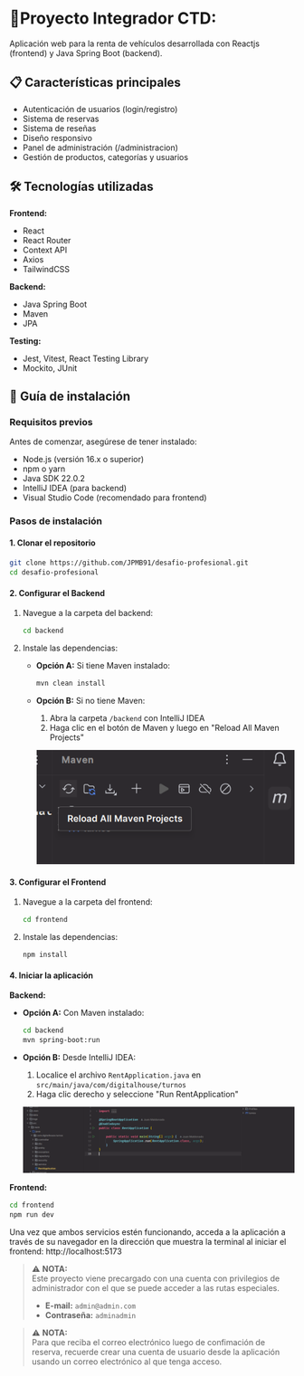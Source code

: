 # 🚗Proyecto Integrador CTD:


Aplicación web para la renta de vehículos desarrollada con Reactjs (frontend) y Java Spring Boot (backend).

## 📋 Características principales

- Autenticación de usuarios (login/registro)
- Sistema de reservas
- Sistema de reseñas
- Diseño responsivo
- Panel de administración (/administracion)
- Gestión de productos, categorías y usuarios

## 🛠️ Tecnologías utilizadas

**Frontend:**
- React
- React Router
- Context API
- Axios
- TailwindCSS

**Backend:**
- Java Spring Boot
- Maven
- JPA

**Testing:**
- Jest, Vitest, React Testing Library
- Mockito, JUnit

## 🚀 Guía de instalación

### Requisitos previos

Antes de comenzar, asegúrese de tener instalado:

- Node.js (versión 16.x o superior)
- npm o yarn
- Java SDK 22.0.2
- IntelliJ IDEA (para backend)
- Visual Studio Code (recomendado para frontend)

### Pasos de instalación

#### 1. Clonar el repositorio

```sh
git clone https://github.com/JPMB91/desafio-profesional.git
cd desafio-profesional
```

#### 2. Configurar el Backend

1. Navegue a la carpeta del backend:
   ```sh
   cd backend
   ```

2. Instale las dependencias:
   - **Opción A:** Si tiene Maven instalado:
     ```sh
     mvn clean install
     ```
   - **Opción B:** Si no tiene Maven:
     1. Abra la carpeta `/backend` con IntelliJ IDEA
     2. Haga clic en el botón de Maven y luego en "Reload All Maven Projects"
     
     ![Instalar dependencias Maven](image.png)

#### 3. Configurar el Frontend

1. Navegue a la carpeta del frontend:
   ```sh
   cd frontend
   ```

2. Instale las dependencias:
   ```sh
   npm install
   ```

#### 4. Iniciar la aplicación

**Backend:**
- **Opción A:** Con Maven instalado:
  ```sh
  cd backend
  mvn spring-boot:run
  ```
- **Opción B:** Desde IntelliJ IDEA:
  1. Localice el archivo `RentApplication.java` en `src/main/java/com/digitalhouse/turnos`
  2. Haga clic derecho y seleccione "Run RentApplication"
  
  ![Ejecutar aplicación](image-1.png)

**Frontend:**
```sh
cd frontend
npm run dev
```

Una vez que ambos servicios estén funcionando, acceda a la aplicación a través de su navegador en la dirección que muestra la terminal al iniciar el frontend: http://localhost:5173


> ⚠️ **NOTA:**  
> Este proyecto viene precargado con una cuenta con privilegios de administrador con el que se puede acceder a las rutas especiales.
> 
> - **E-mail:** `admin@admin.com`  
> - **Contraseña:** `adminadmin`



> ⚠️ **NOTA:**  
> Para que reciba el correo electrónico luego de confimación de reserva, recuerde crear una cuenta de usuario desde la aplicación usando un correo electrónico al que tenga acceso.
>



